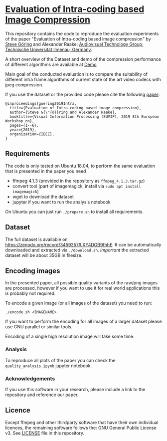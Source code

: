 # [Evaluation of Intra-coding based Image Compression](https://telecommunication-telemedia-assessment.github.io/image_compression/)
This repository contains the code to reproduce the evaluation experiments of the paper "Evaluation of Intra-coding based image compression" by [Steve Göring](https://stg7.github.io/) and Alexander Raake; [Audiovisual Technology Group; Technische Universität Ilmenau, Germany](https://www.tu-ilmenau.de/en/audio-visual-technology/).

A short overview of the Dataset and demo of the compression performance of different algorithms are available at [Demo](https://telecommunication-telemedia-assessment.github.io/image_compression/)

Main goal of the conducted evaluation is to compare the suitability of different intra frame algorithms of current state of the art video codecs with jpeg compression.

If you use the dataset or the provided code please cite the following [paper](https://ieeexplore.ieee.org/document/8946162):
```
@inproceedings{goering2019Intra,
  title={Evaluation of Intra-coding based image compression},
  author={Steve G{\"{o}}ring and Alexander Raake},
  booktitle={Visual Information Processing (EUVIP), 2019 8th European Workshop on},
  pages={1--6},
  year={2019},
  organization={IEEE},
}
```

## Requirements

The code is only tested on Ubuntu 18.04, to perform the same evaluation that is presented in the paper you need

* ffmpeg 4.1.3 (provided in the repository as `ffmpeg_4.1.3.tar.gz`)
* convert tool (part of imagemagick, install via `sudo apt install imagemagick`)
* wget to download the dataset
* jupyter if you want to run the analysis notebook

On Ubuntu you can just run `./prepare.sh` to install all requirements.

## Dataset
The full dataset is available on https://zenodo.org/record/3459357#.XY4DGB9fhhE.
It can be automatically downloaded and extracted via `./download.sh`.
*Important* the extracted dataset will be about 35GB in filesize.


## Encoding images
In the presented paper, all possible quality variants of the raw/png images are processed,
however if you want to use it for real world applications this is probably not required.

To encode a given image (or all images of the dataset) you need to run:
```
./encode.sh <IMAGENAME>
```

If you want to perform the encoding for all images of a larger dataset please use GNU parallel or similar tools.

Encoding of a single high resolution image will take some time.

### Analysis
To reproduce all plots of the paper you can check the `quality_analysis.ipynb` jupyter notebook.

### Acknowledgements

If you use this software in your research, please include a link to the repository and reference our paper.

## Licence
Except ffmpeg and other thirdparty software that have their own individual licences, the remaining software follows the:
GNU General Public License v3. See [LICENSE](LICENSE) file in this repository.
